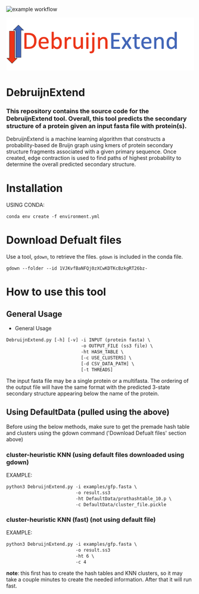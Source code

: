 
![example workflow](https://github.com/Dreycey/DebruijnExtend/actions/workflows/github_actions.yml/badge.svg)

![Debruijn Extend](figures/debruijnextend_logo.png)

# DebruijnExtend
### This repository contains the source code for the DebruijnExtend tool. Overall, this tool predicts the secondary structure of a protein given an input fasta file with protein(s).

DebruijnExtend is a machine learning algorithm that constructs a probability-based de Bruijn graph using kmers of protein secondary structure fragments associated with a given primary sequence. Once created, edge contraction is used to find paths of highest probability to determine the overall predicted secondary structure.

# Installation
USING CONDA:
```
conda env create -f environment.yml
```

# Download Defualt files
Use a tool, `gdown`, to retrieve the files. `gdown` is included in the conda file.
```
gdown --folder --id 1VJKvfBaNFQj0zXCwKDTKcBzkgRT26bz-
```

# How to use this tool

## General Usage
* General Usage
```
DebruijnExtend.py [-h] [-v] -i INPUT (protein fasta) \
                            -o OUTPUT_FILE (ss3 file) \
                            -ht HASH_TABLE \
                            [-c USE_CLUSTERS] \
                            [-d CSV_DATA_PATH] \
                            [-t THREADS]
```

The input fasta file may be a single protein or a multifasta. The ordering of the output file will have the same format with the predicted 3-state secondary structure appearing below the name of the protein.

## Using DefaultData (pulled using the above)
Before using the below methods, make sure to get the premade hash table and clusters using the gdown command ('Download Defualt files' section above)

### cluster-heuristic KNN (using default files downloaded using gdown)
EXAMPLE:                                                                        
```
python3 DebruijnExtend.py -i examples/gfp.fasta \
                          -o result.ss3
                          -ht DefaultData/prothashtable_10.p \
                          -c DefaultData/cluster_file.pickle
```

### cluster-heuristic KNN (fast) (not using default file)
EXAMPLE:                                                                        
```
python3 DebruijnExtend.py -i examples/gfp.fasta \
                          -o result.ss3
                          -ht 6 \
                          -c 4
```

**note**: this first has to create the hash tables and KNN clusters, so it may take a couple minutes to create the needed information. After that it will run fast.